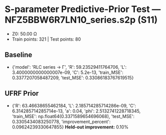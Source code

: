 # S-parameter Predictive-Prior Test — NFZ5BBW6R7LN10_series.s2p (S11)
- Z0: 50.00 Ω
- Train points: 321  |  Test points: 80

## Baseline
- {'model': 'RLC series -> Γ', 'R': 59.23529411764706, 'L': 3.4000000000000007e-09, 'C': 5.2e-13, 'train_MSE': 0.3377207058487209, 'test_MSE': 0.33086183767619515}

## UFRF Prior
- {'R': 63.46638655462184, 'L': 2.185714285714286e-09, 'C': 6.314285714285714e-13, 'a': 0.04, 'phi': 2.5132741228718345, 'train_MSE': np.float64(0.3371589654696068), 'test_MSE': 0.3305434083250778, 'improvement_percent': 0.09624239330647855}
**Held-out improvement:** 0.10%